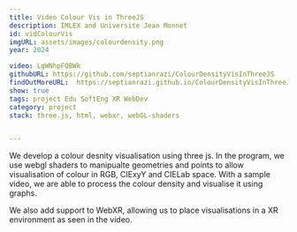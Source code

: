 ```yaml
---
title: Video Colour Vis in ThreeJS
description: IMLEX and Universite Jean Monnet
id: vidColourVis
imgURL: assets/images/colourdensity.png
year: 2024

video: LgWNhpFQBWk
githubURL: https://github.com/septianrazi/ColourDensityVisInThreeJS
findOutMoreURL:  https://septianrazi.github.io/ColourDensityVisInThreeJS/
show: true
tags: project Edu SoftEng XR WebDev
category: project
stack: three.js, html, webxr, webGL-shaders


--- 
```

We develop a colour desnity visualisation using three js. In the program, we use webgl shaders to manipualte geometries and points to allow visualisation of colour in RGB, CIExyY and CIELab space. With a sample video, we are able to process the colour density and visualise it using graphs. 

We also add support to WebXR, allowing us to place visualisations in a XR environment as seen in the video.